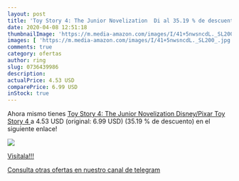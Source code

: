 ```yaml
---
layout: post
title: 'Toy Story 4: The Junior Novelization  Di al 35.19 % de descuento'
date: 2020-04-08 12:51:18
thumbnailImage: 'https://m.media-amazon.com/images/I/41+5nwsncdL._SL200_.jpg'
images: [ 'https://m.media-amazon.com/images/I/41+5nwsncdL._SL200_.jpg' ]
comments: true
category: ofertas
author: ring
slug: 0736439986
description:
actualPrice: 4.53 USD
comparePrice: 6.99 USD
inStock: true
---
```


Ahora mismo tienes [Toy Story 4: The Junior Novelization  Disney/Pixar Toy Story 4 ](https://www.amazon.com/dp/0736439986/?tag=redken08-20) a 4.53 USD (original: 6.99 USD) (35.19 %  de descuento) en el siguiente enlace!

[![](https://m.media-amazon.com/images/I/41+5nwsncdL._SL200_.jpg)](https://www.amazon.com/dp/0736439986/?tag=redken08-20)

[Visítala!!!](https://www.amazon.com/dp/0736439986/?tag=redken08-20)

[Consulta otras ofertas en nuestro canal de telegram](https://t.me/s/ofertas25)
